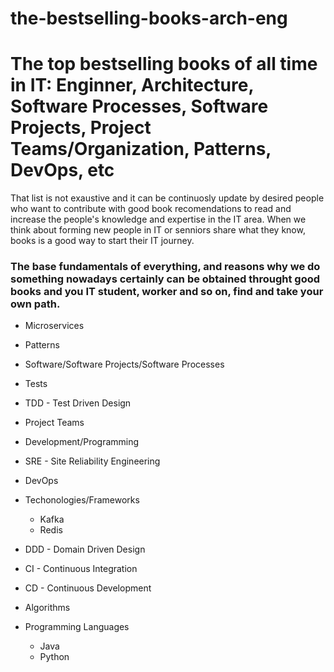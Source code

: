 # the-bestselling-books-arch-eng
# The top bestselling books of all time in IT: Enginner, Architecture, Software Processes, Software Projects, Project Teams/Organization, Patterns, DevOps, etc

That list is not exaustive and it can be continuosly update by desired people who want to contribute with good book recomendations to read and increase the people's knowledge and expertise in the IT area.  When we think about forming new people in IT or senniors share what they know, books is a good way to start their IT journey.

### The base fundamentals of everything, and reasons why we do something nowadays certainly can be obtained throught good books and you IT student, worker and so on, find and take your own path.

- Microservices

- Patterns

- Software/Software Projects/Software Processes

- Tests

- TDD - Test Driven Design

- Project Teams

- Development/Programming

- SRE - Site Reliability Engineering

- DevOps

- Techonologies/Frameworks
  - Kafka
  - Redis

- DDD - Domain Driven Design

- CI - Continuous Integration

- CD - Continuous Development

- Algorithms

- Programming Languages
  - Java
  - Python

